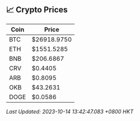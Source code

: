 ## 📈 Crypto Prices

| Coin | Price |
| ---- | ----- |
| BTC | $26918.9750 |
| ETH | $1551.5285 |
| BNB | $206.6867 |
| CRV | $0.4405 |
| ARB | $0.8095 |
| OKB | $43.2631 |
| DOGE | $0.0586 |

_Last Updated: 2023-10-14 13:42:47.083 +0800 HKT_